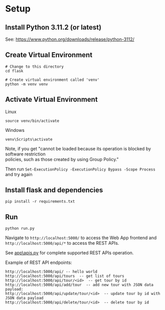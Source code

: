 # Setup
## Install Python 3.11.2 (or latest)

See: https://www.python.org/downloads/release/python-3112/

## Create Virtual Environment

```
# Change to this directory
cd flask

# Create virtual environment called 'venv'
python -m venv venv
```

## Activate Virtual Environment

Linux
```
source venv/bin/activate
```

Windows
```
venv\Scripts\activate
```

Note, if you get "cannot be loaded because its operation is blocked by software restriction       
policies, such as those created by using Group Policy."

Then run ```Set-ExecutionPolicy -ExecutionPolicy Bypass -Scope Process``` and try again

## Install flask and dependencies

```
pip install -r requirements.txt
```

## Run

```
python run.py
```

Navigate to `http://localhost:5000/` to access the Web App frontend and `http://localhost:5000/api/*` to access the REST APIs.

See [app\apis.py](vsp/apis.py) for complete supported REST APIs operation.

Example of REST API endpoints:

```
http://localhost:5000/api/ -- hello world
http://localhost:5000/api/tours  -- get list of tours
http://localhost:5000/api/tour/<id>  -- get tour by id
http://localhost:5000/api/add/tour  -- add new tour with JSON data payload:
http://localhost:5000/api/update/tour/<id>  -- update tour by id with JSON data payload
http://localhost:5000/api/delete/tour/<id>  -- delete tour by id
```